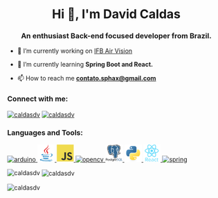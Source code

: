 <h1 align="center">Hi 👋, I'm David Caldas</h1>
<h3 align="center">An enthusiast Back-end focused developer from Brazil.</h3>

- 🔭 I’m currently working on [IFB Air Vision](https://github.com/ifb-air-vision)

- 🌱 I’m currently learning **Spring Boot and React.**

- 📫 How to reach me **contato.sphax@gmail.com**

<h3 align="left">Connect with me:</h3>
<p align="left">
<a href="https://linkedin.com/in/caldasdv" target="blank"><img align="center" src="https://raw.githubusercontent.com/rahuldkjain/github-profile-readme-generator/master/src/images/icons/Social/linked-in-alt.svg" alt="caldasdv" height="30" width="40" /></a>
<a href="https://kaggle.com/caldasdv" target="blank"><img align="center" src="https://raw.githubusercontent.com/rahuldkjain/github-profile-readme-generator/master/src/images/icons/Social/kaggle.svg" alt="caldasdv" height="30" width="40" /></a>
</p>

<h3 align="left">Languages and Tools:</h3>
<p align="left"> <a href="https://www.arduino.cc/" target="_blank" rel="noreferrer"> <img src="https://cdn.worldvectorlogo.com/logos/arduino-1.svg" alt="arduino" width="40" height="40"/> </a> <a href="https://www.java.com" target="_blank" rel="noreferrer"> <img src="https://raw.githubusercontent.com/devicons/devicon/master/icons/java/java-original.svg" alt="java" width="40" height="40"/> </a> <a href="https://developer.mozilla.org/en-US/docs/Web/JavaScript" target="_blank" rel="noreferrer"> <img src="https://raw.githubusercontent.com/devicons/devicon/master/icons/javascript/javascript-original.svg" alt="javascript" width="40" height="40"/> </a> <a href="https://opencv.org/" target="_blank" rel="noreferrer"> <img src="https://www.vectorlogo.zone/logos/opencv/opencv-icon.svg" alt="opencv" width="40" height="40"/> </a> <a href="https://www.postgresql.org" target="_blank" rel="noreferrer"> <img src="https://raw.githubusercontent.com/devicons/devicon/master/icons/postgresql/postgresql-original-wordmark.svg" alt="postgresql" width="40" height="40"/> </a> <a href="https://www.python.org" target="_blank" rel="noreferrer"> <img src="https://raw.githubusercontent.com/devicons/devicon/master/icons/python/python-original.svg" alt="python" width="40" height="40"/> </a> <a href="https://reactjs.org/" target="_blank" rel="noreferrer"> <img src="https://raw.githubusercontent.com/devicons/devicon/master/icons/react/react-original-wordmark.svg" alt="react" width="40" height="40"/> </a> <a href="https://spring.io/" target="_blank" rel="noreferrer"> <img src="https://www.vectorlogo.zone/logos/springio/springio-icon.svg" alt="spring" width="40" height="40"/> </a> </p>

<p><img align="left" src="https://github-readme-stats.vercel.app/api/top-langs?username=caldasdv&show_icons=true&locale=en&layout=compact" alt="caldasdv" /></p>

<p>&nbsp;<img align="center" src="https://github-readme-stats.vercel.app/api?username=caldasdv&show_icons=true&locale=en" alt="caldasdv" /></p>

<p><img align="center" src="https://github-readme-streak-stats.herokuapp.com/?user=caldasdv&" alt="caldasdv" /></p>


